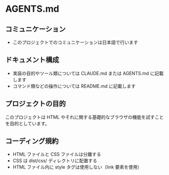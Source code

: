 # AGENTS.md

## コミュニケーション
- このプロジェクトでのコミュニケーションは日本語で行います

## ドキュメント構成
- 実装の目的やツール類については CLAUDE.md または AGENTS.md に記載します
- コマンド類などの操作については README.md に記載します

## プロジェクトの目的
このプロジェクトは HTML やそれに関する基礎的なブラウザの機能を試すことを目的としています。

## コーディング規約
- HTML ファイルと CSS ファイルは分離する
- CSS は dist/css/ ディレクトリに配置する
- HTML ファイル内に style タグは使用しない（link 要素を使用）